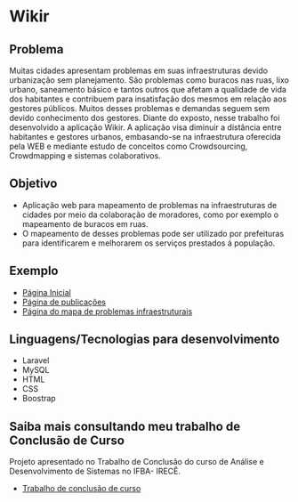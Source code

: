 # Wikir 


## Problema 
Muitas cidades apresentam problemas em suas infraestruturas devido urbanização
sem planejamento. São problemas como buracos nas ruas, lixo urbano, saneamento
básico e tantos outros que afetam a qualidade de vida dos habitantes e contribuem
para insatisfação dos mesmos em relação aos gestores públicos. Muitos desses
problemas e demandas seguem sem devido conhecimento dos gestores. Diante do
exposto, nesse trabalho foi desenvolvido a aplicação Wikir. A aplicação visa diminuir
a distância entre habitantes e gestores urbanos, embasando-se na infraestrutura
oferecida pela WEB e mediante estudo de conceitos como Crowdsourcing,
Crowdmapping e sistemas colaborativos.

## Objetivo

- Aplicação web para mapeamento de problemas na infraestruturas de cidades por meio da colaboração de moradores, como por exemplo o mapeamento de buracos em ruas.
- O mapeamento de desses problemas pode ser utilizado por prefeituras para identificarem e melhorarem os serviços prestados á população.


## Exemplo
- [Página Inicial](https://drive.google.com/file/d/1UfLvykCEFSHZyLq-f1HtAD3KySdSZWbU/view?usp=sharing)
- [Página de publicações](https://drive.google.com/file/d/1xj2qhpTp-ZL22W0jDPKZiNz18gfRjYp0/view?usp=sharing)
- [Página do mapa de problemas infraestruturais](https://drive.google.com/file/d/14qtgLoDBCe8sjJ6Thru1TiV3qDXPr-60/view?usp=sharing)

## Linguagens/Tecnologias para desenvolvimento
- Laravel 
- MySQL
- HTML
- CSS
- Boostrap

## Saiba mais consultando meu trabalho de Conclusão de Curso
Projeto apresentado no Trabalho de Conclusão do curso de Análise e Desenvolvimento de Sistemas no IFBA- IRECÊ.
- [Trabalho de conclusão de curso](https://drive.google.com/file/d/1VMlyZEYjls75uPevUeyxRTVd_Bn6Fv6e/view?usp=sharing)




